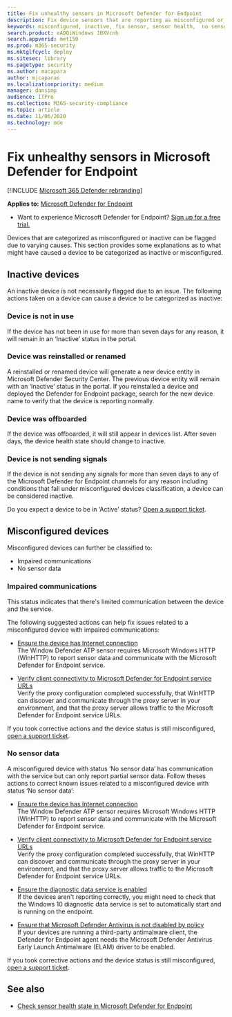 ```yaml
---
title: Fix unhealthy sensors in Microsoft Defender for Endpoint
description: Fix device sensors that are reporting as misconfigured or inactive so that the service receives data from the device.
keywords: misconfigured, inactive, fix sensor, sensor health,  no sensor data, sensor data, impaired communications, communication
search.product: eADQiWindows 10XVcnh
search.appverid: met150
ms.prod: m365-security
ms.mktglfcycl: deploy
ms.sitesec: library
ms.pagetype: security
ms.author: macapara
author: mjcaparas
ms.localizationpriority: medium
manager: dansimp
audience: ITPro
ms.collection: M365-security-compliance
ms.topic: article
ms.date: 11/06/2020
ms.technology: mde
---
```


# Fix unhealthy sensors in Microsoft Defender for Endpoint

[!INCLUDE [Microsoft 365 Defender rebranding](../../includes/microsoft-defender.md)]


**Applies to:** [Microsoft Defender for Endpoint](https://go.microsoft.com/fwlink/p/?linkid=2146631)

- Want to experience Microsoft Defender for Endpoint? [Sign up for a free trial.](https://www.microsoft.com/microsoft-365/windows/microsoft-defender-atp?ocid=docs-wdatp-fixsensor-abovefoldlink)

Devices that are categorized as misconfigured or inactive can be flagged due to varying causes. This section provides some explanations as to what might have caused a device to be categorized as inactive or misconfigured.

## Inactive devices

An inactive device is not necessarily flagged due to an issue. The following actions taken on a device can cause a device to be categorized as inactive:

### Device is not in use

If the device has not been in use for more than seven days for any reason, it will remain in an ‘Inactive’ status in the portal.

### Device was reinstalled or renamed
A reinstalled or renamed device will generate a new device entity in Microsoft Defender Security Center. The previous device entity will remain with an ‘Inactive’ status in the portal. If you reinstalled a device and deployed the Defender for Endpoint package, search for the new device name to verify that the device is reporting normally.

### Device was offboarded
If the device was offboarded, it will still appear in devices list. After seven days, the device health state should change to inactive.

### Device is not sending signals
If the device is not sending any signals for more than seven days to any of the Microsoft Defender for Endpoint channels for any reason including conditions that fall under misconfigured devices classification, a device can be considered inactive. 

Do you expect a device to be in ‘Active’ status? [Open a support ticket](https://support.microsoft.com/getsupport?wf=0&tenant=ClassicCommercial&oaspworkflow=start_1.0.0.0&locale=en-us&supportregion=en-us&pesid=16055&ccsid=636206786382823561).

## Misconfigured devices
Misconfigured devices can further be classified to:
- Impaired communications
- No sensor data

### Impaired communications
This status indicates that there's limited communication between the device and the service.

The following suggested actions can help fix issues related to a misconfigured device with impaired communications:

- [Ensure the device has Internet connection](troubleshoot-onboarding.md#troubleshoot-onboarding-issues-on-the-device)</br>
  The Window Defender ATP sensor requires Microsoft Windows HTTP (WinHTTP) to report sensor data and communicate with the Microsoft Defender for Endpoint service.

- [Verify client connectivity to Microsoft Defender for Endpoint service URLs](configure-proxy-internet.md#verify-client-connectivity-to-microsoft-defender-atp-service-urls)</br>
  Verify the proxy configuration completed successfully, that WinHTTP can discover and communicate through the proxy server in your environment, and that the proxy server allows traffic to the Microsoft Defender for Endpoint service URLs.

If you took corrective actions and the device status is still misconfigured, [open a support ticket](https://go.microsoft.com/fwlink/?LinkID=761093&clcid=0x409).

### No sensor data
A misconfigured device with status ‘No sensor data’ has communication with the service but can only report partial sensor data.
Follow theses actions to correct known issues related to a misconfigured device with status ‘No sensor data’:

- [Ensure the device has Internet connection](troubleshoot-onboarding.md#troubleshoot-onboarding-issues-on-the-device)</br>
  The Window Defender ATP sensor requires Microsoft Windows HTTP (WinHTTP) to report sensor data and communicate with the Microsoft Defender for Endpoint service.

- [Verify client connectivity to Microsoft Defender for Endpoint service URLs](configure-proxy-internet.md#verify-client-connectivity-to-microsoft-defender-atp-service-urls)</br>
  Verify the proxy configuration completed successfully, that WinHTTP can discover and communicate through the proxy server in your environment, and that the proxy server allows traffic to the Microsoft Defender for Endpoint service URLs.

- [Ensure the diagnostic data service is enabled](troubleshoot-onboarding.md#ensure-the-diagnostics-service-is-enabled)</br>
If the devices aren't reporting correctly, you might need to check that the Windows 10 diagnostic data service is set to automatically start and is running on the endpoint.

- [Ensure that Microsoft Defender Antivirus is not disabled by policy](troubleshoot-onboarding.md#ensure-that-microsoft-defender-antivirus-is-not-disabled-by-a-policy)</br>
If your devices are running a third-party antimalware client, the Defender for Endpoint agent needs the Microsoft Defender Antivirus Early Launch Antimalware (ELAM) driver to be enabled.

If you took corrective actions and the device status is still misconfigured, [open a support ticket](https://go.microsoft.com/fwlink/?LinkID=761093&clcid=0x409).

## See also
- [Check sensor health state in Microsoft Defender for Endpoint](check-sensor-status.md)
